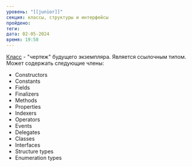 ```yaml
---
уровень: "[[junior]]"
секция: классы, структуры и интерфейсы
пройдено: 
теги: 
дата: 02-05-2024
время: 19:58
---
```

[Класс](#https://learn.microsoft.com/en-us/dotnet/csharp/language-reference/keywords/class) - "чертеж" будущего экземпляра. Является ссылочным типом. Может содержать следующие члены:
- Constructors
- Constants
- Fields
- Finalizers
- Methods
- Properties
- Indexers
- Operators
- Events
- Delegates
- Classes
- Interfaces
- Structure types
- Enumeration types